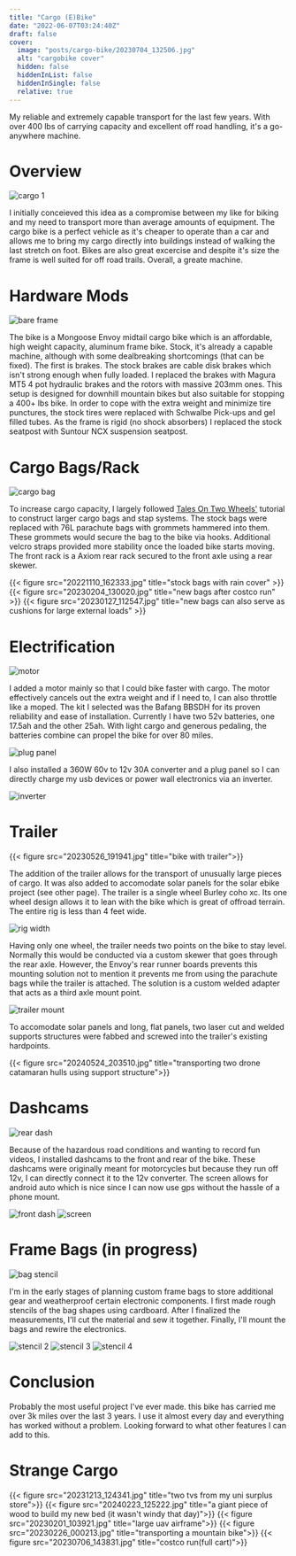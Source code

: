 ```yaml
---
title: "Cargo (E)Bike"
date: "2022-06-07T03:24:40Z"
draft: false
cover:
  image: "posts/cargo-bike/20230704_132506.jpg"
  alt: "cargobike cover"
  hidden: false
  hiddenInList: false
  hiddenInSingle: false
  relative: true
---
```


My reliable and extremely capable transport for the last few years. With over 400 lbs of carrying capacity and excellent off road handling, it's a go-anywhere machine.

# Overview

![cargo 1](20220609_091256.jpg)

I initially conceieved this idea as a compromise between my like for biking and my need to transport more than average amounts of equipment. The cargo bike is a perfect vehicle as it's cheaper to operate than a car and allows me to bring my cargo directly into buildings instead of walking the last stretch on foot. Bikes are also great excercise and despite it's size the frame is well suited for off road trails. Overall, a greate machine.

# Hardware Mods

![bare frame](20231125_140825.jpg)

The bike is a Mongoose Envoy midtail cargo bike which is an affordable, high weight capacity, aluminum frame bike. Stock, it's already a capable machine, although with some dealbreaking shortcomings (that can be fixed). The first is brakes. The stock brakes are cable disk brakes which isn't strong enough when fully loaded. I replaced the brakes with Magura MT5 4 pot hydraulic brakes and the rotors with massive 203mm ones. This setup is designed for downhill mountain bikes but also
suitable for stopping a 400+ lbs bike. In order to cope with the extra weight and minimize tire punctures, the stock tires were replaced with Schwalbe Pick-ups and gel filled tubes. As the frame is rigid (no shock absorbers) I replaced the stock seatpost with Suntour NCX suspension seatpost.

# Cargo Bags/Rack

![cargo bag](20230127_112547.jpg)

To increase cargo capacity, I largely followed [Tales On Two Wheels'](https://talesontwowheels.com/2019/09/25/the-mongoose-envoy-project/) tutorial to construct larger cargo bags and stap systems. The stock bags were replaced with 76L parachute bags with grommets hammered into them. These grommets would secure the bag to the bike via hooks. Additional velcro straps provided more stability once the loaded bike starts moving. The front rack is a Axiom rear rack secured to the
front axle using a rear skewer.  


{{< figure src="20221110_162333.jpg" title="stock bags with rain cover" >}}
{{< figure src="20230204_130020.jpg" title="new bags after costco run" >}}
{{< figure src="20230127_112547.jpg" title="new bags can also serve as cushions for large external loads" >}}

# Electrification

![motor](20230126_200914.jpg)

I added a motor mainly so that I could bike faster with cargo. The motor effectively cancels out the extra weight and if I need to, I can also throttle like a moped. The kit I selected was the Bafang BBSDH for its proven reliability and ease of installation. Currently I have two 52v batteries, one 17.5ah and the other 25ah. With light cargo and generous pedaling, the batteries combine can propel the bike for over 80 miles. 

![plug panel](20230515_205130.jpg)

I also installed a 360W 60v to 12v 30A converter and a plug panel so I can directly charge my usb devices or power wall electronics via an inverter.

![inverter](20230511_140654.jpg)

# Trailer

{{< figure src="20230526_191941.jpg" title="bike with trailer">}}

The addition of the trailer allows for the transport of unusually large pieces of cargo. It was also added to accomodate solar panels for the solar ebike project (see other page). The trailer is a single wheel Burley coho xc. Its one wheel design allows it to lean with the bike which is great of offroad terrain. The entire rig is less than 4 feet wide.

![rig width](20230526_191951.jpg)

Having only one wheel, the trailer needs two points on the bike to stay level. Normally this would be conducted via a custom skewer that goes through the rear axle. However, the Envoy's rear runner boards prevents this mounting solution not to mention it prevents me from using the parachute bags while the trailer is attached. The solution is a custom welded adapter that acts as a third axle mount point.

![trailer mount](20230627_103804.jpg)

To accomodate solar panels and long, flat panels, two laser cut and welded supports structures were fabbed and screwed into the trailer's existing hardpoints. 

{{< figure src="20240524_203510.jpg" title="transporting two drone catamaran hulls using support structure">}}

# Dashcams

![rear dash](20240209_134238.jpg)

Because of the hazardous road conditions and wanting to record fun videos, I installed dashcams to the front and rear of the bike. These dashcams were originally meant for motorcycles but because they run off 12v, I can directly connect it to the 12v converter. The screen allows for android auto which is nice since I can now use gps without the hassle of a phone mount.

![front dash](20240209_134249.jpg)
![screen](20240209_134328.jpg)

# Frame Bags (in progress)

![bag stencil](20240705_184610.jpg)

I'm in the early stages of planning custom frame bags to store additional gear and weatherproof certain electronic components. I first made rough stencils of the bag shapes using cardboard. After I finalized the measurements, I'll cut the material and sew it together. Finally, I'll mount the bags and rewire the electronics.

![stencil 2](20240705_183924.jpg)
![stencil 3](20240705_185237.jpg)
![stencil 4](20240705_183931.jpg)

# Conclusion
Probably the most useful project I've ever made. this bike has carried me over 3k miles over the last 3 years. I use it almost every day and everything has worked without a problem. Looking forward to what other features I can add to this.

# Strange Cargo

{{< figure src="20231213_124341.jpg" title="two tvs from my uni surplus store">}}
{{< figure src="20240223_125222.jpg" title="a giant piece of wood to build my new bed (it wasn't windy that day)">}}
{{< figure src="20230201_103921.jpg" title="large uav airframe">}}
{{< figure src="20230226_000213.jpg" title="transporting a mountain bike">}}
{{< figure src="20230706_143831.jpg" title="costco run(full cart)">}}








